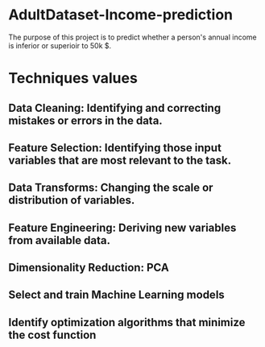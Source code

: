 # AdultDataset-Income-prediction
The purpose of this project is to predict whether a person's annual income is inferior or superioir to 50k $. 
# Techniques values
## Data Cleaning: Identifying and correcting mistakes or errors in the data.
## Feature Selection: Identifying those input variables that are most relevant to the task.
## Data Transforms: Changing the scale or distribution of variables.
## Feature Engineering: Deriving new variables from available data.
## Dimensionality Reduction: PCA
## Select and train Machine Learning models
## Identify optimization algorithms that minimize the cost function



